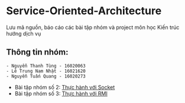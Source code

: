 # Service-Oriented-Architecture

Lưu mã nguồn, báo cáo các bài tập nhóm và project môn học Kiến trúc hướng dịch vụ

## Thông tin nhóm:
    - Nguyễn Thanh Tùng - 16020063
    - Lê Trung Nam Nhật - 16021620
    - Nguyễn Tuấn Quang - 16020273

- Bài tập nhóm số 2: [Thực hành với Socket](https://github.com/dgbttn/Service-Oriented-Architecture/tree/master/src/RMIExample)
- Bài tập nhóm số 3: [Thực hành với RMI](https://github.com/dgbttn/Service-Oriented-Architecture/tree/master/src/Socket)
